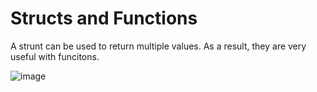 # Structs and Functions

A strunt can be used to return multiple values. As a result, they are very useful with funcitons.

![image](https://github.com/ahenrie/CPP/assets/103060170/19ec3d27-58ac-4ede-aa02-12b29bd67459)

